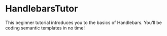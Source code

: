 # HandlebarsTutor
This beginner tutorial introduces you to the basics of Handlebars. You'll be coding semantic templates in no time!
